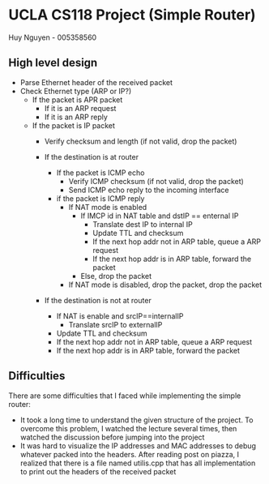 UCLA CS118 Project (Simple Router)
====================================

Huy Nguyen - 005358560

## High level design

- Parse Ethernet header of the received packet
- Check Ethernet type (ARP or IP?)
    - If the packet is APR packet
        - If it is an ARP request
        - If it is an ARP reply
    - If the packet is IP packet
        -  Verify checksum and length (if not valid, drop the packet)
        - If the destination is at router
            - If the packet is ICMP echo
                - Verify ICMP checksum (if not valid, drop the packet)
                - Send ICMP echo reply to the incoming interface
            - if the packet is ICMP reply
                - If NAT mode is enabled
                    - If IMCP id in NAT table and dstIP == enternal IP
                        - Translate dest IP to internal IP
                        - Update TTL and checksum
                        - If the next hop addr not in ARP table, queue a ARP request
                        - If the next hop addr is in ARP table, forward the packet
                    - Else, drop the packet
                - If NAT mode is disabled, drop the packet, drop the packet

        - If the destination is not at router
            - If NAT is enable and srcIP==internalIP
                - Translate srcIP to externalIP
            - Update TTL and checksum
            - If the next hop addr not in ARP table, queue a ARP request
            - If the next hop addr is in ARP table, forward the packet

## Difficulties

There are some difficulties that I faced while implementing the simple router:
- It took a long time to understand the given structure of the project. To overcome this problem, I watched the lecture several times, then watched the discussion before jumping into the project
- It was hard to visualize the IP addresses and MAC addresses to debug whatever packed into the headers. After reading post on piazza, I realized that there is a file named utilis.cpp that has all implementation to print out the headers of the received packet

